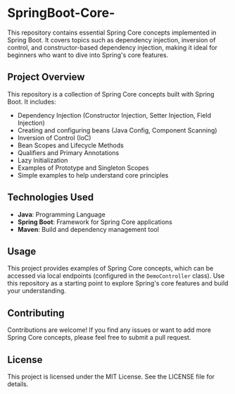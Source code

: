 # **SpringBoot-Core-**

This repository contains essential Spring Core concepts implemented in Spring Boot. It covers topics such as dependency injection, inversion of control, and constructor-based dependency injection, making it ideal for beginners who want to dive into Spring's core features.

## Project Overview

This repository is a collection of Spring Core concepts built with Spring Boot. It includes:  
- Dependency Injection (Constructor Injection, Setter Injection, Field Injection)  
- Creating and configuring beans (Java Config, Component Scanning)  
- Inversion of Control (IoC)  
- Bean Scopes and Lifecycle Methods  
- Qualifiers and Primary Annotations  
- Lazy Initialization  
- Examples of Prototype and Singleton Scopes  
- Simple examples to help understand core principles  

## Technologies Used

- **Java**: Programming Language  
- **Spring Boot**: Framework for Spring Core applications  
- **Maven**: Build and dependency management tool  

## Usage

This project provides examples of Spring Core concepts, which can be accessed via local endpoints (configured in the `DemoController` class). Use this repository as a starting point to explore Spring's core features and build your understanding.

## Contributing

Contributions are welcome! If you find any issues or want to add more Spring Core concepts, please feel free to submit a pull request.

## License

This project is licensed under the MIT License. See the LICENSE file for details.
